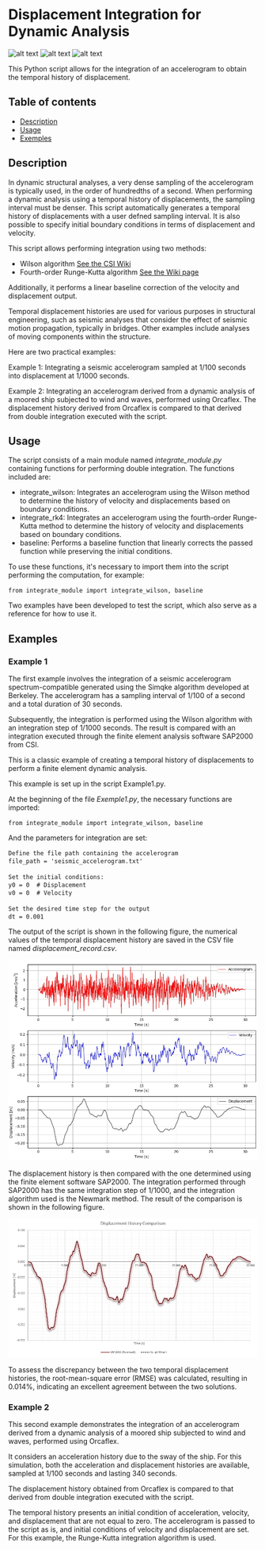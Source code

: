 # Displacement Integration for Dynamic Analysis

![alt text](https://badgen.net/badge/release/v.1.0/green?) ![alt text](https://badgen.net/badge/code/Python/blue?) ![alt text](https://badgen.net/badge/license/GPL-3.0/orange?)

This Python script allows for the integration of an accelerogram to obtain the temporal history of displacement.

## Table of contents
* [Description](#description)
* [Usage](#usage)
* [Exemples](#exemples)

  
## Description

In dynamic structural analyses, a very dense sampling of the accelerogram is typically used, in the order of hundredths of a second. When performing a dynamic analysis using a temporal history of displacements, the sampling interval must be denser. This script automatically generates a temporal history of displacements with a user defned sampling interval.
It is also possible to specify initial boundary conditions in terms of displacement and velocity.

This script allows performing integration using two methods:
 * Wilson algorithm [See the CSI Wiki](https://wiki.csiamerica.com/display/kb/Displacement+time-history+record)
 * Fourth-order Runge-Kutta algorithm [See the Wiki page](https://en.wikipedia.org/wiki/Runge%E2%80%93Kutta_methods)

Additionally, it performs a linear baseline correction of the velocity and displacement output.

Temporal displacement histories are used for various purposes in structural engineering, such as seismic analyses that consider the effect of seismic motion propagation, typically in bridges. Other examples include analyses of moving components within the structure.

Here are two practical examples:

Example 1: Integrating a seismic accelerogram sampled at 1/100 seconds into displacement at 1/1000 seconds.

Example 2: Integrating an accelerogram derived from a dynamic analysis of a moored ship subjected to wind and waves, performed using Orcaflex. The displacement history derived from Orcaflex is compared to that derived from double integration executed with the script.

## Usage

The script consists of a main module named _integrate_module.py_ containing functions for performing double integration. The functions included are:

 * integrate_wilson: Integrates an accelerogram using the Wilson method to determine the history of velocity and displacements based on boundary conditions.
 * integrate_rk4: Integrates an accelerogram using the fourth-order Runge-Kutta method to determine the history of velocity and displacements based on boundary conditions.
 * baseline: Performs a baseline function that linearly corrects the passed function while preserving the initial conditions.

To use these functions, it's necessary to import them into the script performing the computation, for example:
```
from integrate_module import integrate_wilson, baseline
```
Two examples have been developed to test the script, which also serve as a reference for how to use it.

## Examples

### Example 1

The first example involves the integration of a seismic accelerogram spectrum-compatible generated using the Simqke algorithm developed at Berkeley. The accelerogram has a sampling interval of 1/100 of a second and a total duration of 30 seconds.

Subsequently, the integration is performed using the Wilson algorithm with an integration step of 1/1000 seconds. The result is compared with an integration executed through the finite element analysis software SAP2000 from CSI.

This is a classic example of creating a temporal history of displacements to perform a finite element dynamic analysis.

This example is set up in the script Example1.py.

At the beginning of the file _Exemple1.py_, the necessary functions are imported:
```
from integrate_module import integrate_wilson, baseline
```
And the parameters for integration are set:
```
Define the file path containing the accelerogram
file_path = 'seismic_accelerogram.txt'

Set the initial conditions:
y0 = 0  # Displacement
v0 = 0  # Velocity

Set the desired time step for the output
dt = 0.001
```

The output of the script is shown in the following figure, the numerical values of the temporal displacement history are saved in the CSV file named _displacement_record.csv_.

![alt text](https://github.com/paolo-hub/Displacement-Integration-for-Dynamic-Analysis/blob/main/Example%201/Example1-Graphical%20output.jpg?raw=true)

The displacement history is then compared with the one determined using the finite element software SAP2000.
The integration performed through SAP2000 has the same integration step of 1/1000, and the integration algorithm used is the Newmark method.
The result of the comparison is shown in the following figure.

![alt text](https://raw.githubusercontent.com/paolo-hub/Displacement-Integration-for-Dynamic-Analysis/main/Example%201/Example1-SAP2000%20Comparison.jpg)

To assess the discrepancy between the two temporal displacement histories, the root-mean-square error (RMSE) was calculated, resulting in 0.014%, indicating an excellent agreement between the two solutions.

### Example 2

This second example demonstrates the integration of an accelerogram derived from a dynamic analysis of a moored ship subjected to wind and waves, performed using Orcaflex.

It considers an acceleration history due to the sway of the ship.
For this simulation, both the acceleration and displacement histories are available, sampled at 1/100 seconds and lasting 340 seconds.

The displacement history obtained from Orcaflex is compared to that derived from double integration executed with the script.

The temporal history presents an initial condition of acceleration, velocity, and displacement that are not equal to zero.
The accelerogram is passed to the script as is, and initial conditions of velocity and displacement are set.
For this example, the Runge-Kutta integration algorithm is used.
